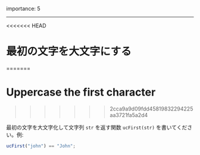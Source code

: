 importance: 5

---

<<<<<<< HEAD
# 最初の文字を大文字にする
=======
# Uppercase the first character
>>>>>>> 2cca9a9d09fdd45819832294225aa3721fa5a2d4

最初の文字を大文字化して文字列 `str` を返す関数 `ucFirst(str)` を書いてください。例:

```js
ucFirst("john") == "John";
```
